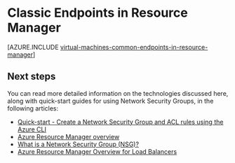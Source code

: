 <properties
   pageTitle="Classic Endpoints in Resource Manager Overview | Microsoft Azure"
   description="Understand how endpoints from the Classic deployment model are now implemented in Resource Manager using Network Security Groups and ACL rules"
   services="virtual-machines-linux"
   documentationCenter=""
   authors="iainfoulds"
   manager="timlt"
   editor=""/>

<tags
	ms.service="virtual-machines-linux"
	ms.date="05/26/2016"
	wacn.date=""/>

# Classic Endpoints in Resource Manager
[AZURE.INCLUDE [virtual-machines-common-endpoints-in-resource-manager](../includes/virtual-machines-common-endpoints-in-resource-manager.md)]

## Next steps
You can read more detailed information on the technologies discussed here, along with quick-start guides for using Network Security Groups, in the following articles:

- [Quick-start - Create a Network Security Group and ACL rules using the Azure CLI](/documentation/articles/virtual-machines-linux-nsg-quickstart/)  
- [Azure Resource Manager overview](/documentation/articles/resource-group-overview/)  
- [What is a Network Security Group (NSG)?](/documentation/articles/virtual-networks-nsg/)  
- [Azure Resource Manager Overview for Load Balancers](/documentation/articles/load-balancer-arm/)